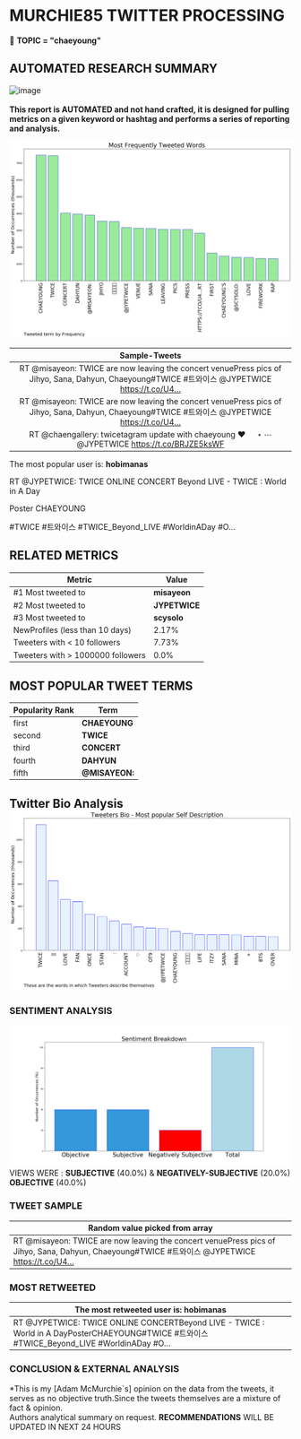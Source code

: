 # MURCHIE85 TWITTER PROCESSING 
&#x1F34E; **TOPIC = "chaeyoung"**

## AUTOMATED RESEARCH SUMMARY

![image](https://marketingplatform.google.com/about/static/images/gmp/analytics-smb-benefit.jpg)
<br></br>
<b> This report is AUTOMATED and not hand crafted, it is designed for pulling metrics on a given keyword or hashtag and performs a series of reporting and analysis.</b>



![image](TWEETS.png)



|                **Sample-Tweets**        |
| :-------------: |
| RT @misayeon: TWICE are now leaving the concert venuePress pics of Jihyo, Sana, Dahyun, Chaeyoung#TWICE #트와이스 @JYPETWICE https://t.co/U4… |
| RT @misayeon: TWICE are now leaving the concert venuePress pics of Jihyo, Sana, Dahyun, Chaeyoung#TWICE #트와이스 @JYPETWICE https://t.co/U4… |
| RT @chaengallery: twicetagram update with chaeyoung ❤️⠀⠀⋆ ⋯ @JYPETWICE https://t.co/BRJZE5ksWF |

The most popular user is: **hobimanas**
<div class="alert alert-block alert-danger"> RT @JYPETWICE: TWICE ONLINE CONCERT
Beyond LIVE - TWICE : World in A Day

Poster
CHAEYOUNG

#TWICE #트와이스 #TWICE_Beyond_LIVE #WorldinADay #O…</div>

## RELATED METRICS<br>
| Metric | Value |
| ------------- | ------------- |
| #1 Most tweeted to  | **misayeon** |
| #2 Most tweeted to  | **JYPETWICE** |
| #3 Most tweeted to  | **scysolo** |
| NewProfiles (less than 10 days) | 2.17%  |
| Tweeters with < 10 followers  | 7.73%|
| Tweeters with > 1000000 followers  | 0.0%  |



## MOST POPULAR TWEET TERMS 


| Popularity Rank  | Term |
| ------------- | ------------- |
| first  | **CHAEYOUNG**  |
| second  | **TWICE**  |
| third  | **CONCERT** |
| fourth  | **DAHYUN**  |
| fifth  | **@MISAYEON:**  |


## Twitter Bio Analysis![image](BIO.png)
### SENTIMENT ANALYSIS
![image](sentiment.png)
VIEWS WERE : **SUBJECTIVE**  (40.0%) & **NEGATIVELY-SUBJECTIVE** (20.0%) **OBJECTIVE** (40.0%)

### TWEET SAMPLE 
| Random value picked from array |
| ------------- |
|RT @misayeon: TWICE are now leaving the concert venuePress pics of Jihyo, Sana, Dahyun, Chaeyoung#TWICE #트와이스 @JYPETWICE https://t.co/U4… |

### MOST RETWEETED 

| The most retweeted user is: **hobimanas**  |
| ------------- |
| RT @JYPETWICE: TWICE ONLINE CONCERTBeyond LIVE - TWICE : World in A DayPosterCHAEYOUNG#TWICE #트와이스 #TWICE_Beyond_LIVE #WorldinADay #O… |

### CONCLUSION & EXTERNAL ANALYSIS

*This is my [Adam McMurchie`s] opinion on the data from the tweets, it serves as no objective truth.Since the tweets themselves are a mixture of fact & opinion.<br>
Authors analytical summary on request.
**RECOMMENDATIONS** WILL BE UPDATED IN NEXT  24 HOURS <br>